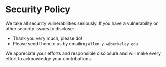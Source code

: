 # Security Policy

We take all security vulnerabilities seriously.
If you have a vulnerability or other security issues to disclose:

- Thank you very much, please do!
- Please send them to us by emailing `allen.y.w@berkeley.edu`

We appreciate your efforts and responsible disclosure and will make every effort to acknowledge your contributions.
